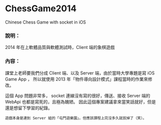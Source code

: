 # ChessGame2014
Chinese Chess Game with socket in iOS

### 說明：
2014 年在上軟體品質與軟體測試時，Client 端的象棋遊戲

### 內容：
課堂上老師要我們分成 Client 端、以及 Server 端，由於當時大學專題是寫 iOS Game App ，
所以就使用 2013 年「物件導向設計模式」課程當時的作業來修改。

這個 App 問題非常多， socket 連線沒有寫的很好，傳送、接收 Server 端的 WebApi 也都是寫死的，且極為醜陋。
因此這個專案建議拿來當笑話就好，但是還是想留下學習的紀錄。

``遊戲本身是連到 Server 組的「屯門遊樂園」，但應該課程上完沒多久就拔掉了（笑）。``
